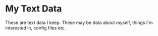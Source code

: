 My Text Data
============

These are text data I keep. These may be data about myself, things I'm interested in, config files etc.
